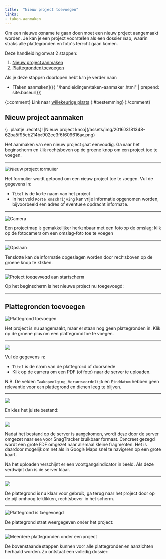 ```yaml
---
title:  "Nieuw project toevoegen"
links:
- taken-aanmaken
---
```


Om een nieuwe opname te gaan doen moet een nieuw project aangemaakt worden. Je kan je een project voorstellen als een dossier map, waarin straks alle plattegronden en foto's terecht gaan komen.

Deze handleiding omvat 2 stappen:

1. [Nieuw project aanmaken](#nieuw-project-aanmaken)
2. [Plattegronden toevoegen](#plattegronden-toevoegen)

Als je deze stappen doorlopen hebt kan je verder naar:

- [Taken aanmaken]({{ "/handleidingen/taken-aanmaken.html" | prepend: site.baseurl}})

{::comment}
Link naar [willekeurige plaats](#bestemming)
{:#bestemming}
{:/comment}

## Nieuw project aanmaken

<div class="paragraaf-met-plaatje">
{: .plaatje .rechts}
![Nieuw project knop](/assets/img/201603181348-62ba5f95eb214be902ee3f6f609616ac.png)

Het aanmaken van een nieuw project gaat eenvoudig. Ga naar het beginscherm en klik rechtsboven op de groene knop om een project toe te voegen.
</div>

---------------------------------------
![Nieuw project formulier](/assets/img/201602171455-240053e8998f27b0216b341c7488a8cb.png)

Het formulier wordt getoond om een nieuw project toe te voegen. Vul de gegevens in:

 - `Titel` is de korte naam van het project
 - In het veld `Korte omschrijving` kan vrije informatie opgenomen worden, bijvoorbeeld een adres of eventuele opdracht informatie.

---------------------------------------
![Camera](/assets/img/201602171430-f853801a5b178c88bbbfccaa31dd4156.png)

Een projectmap is gemakkelijker herkenbaar met een foto op de omslag; klik op de fotocamera om een omslag-foto toe te voegen

---------------------------------------
![Opslaan](/assets/img/201602171433-4fd8d58dcd7e455e47884c7cf2443e77.png)

Tenslotte kan de informatie opgeslagen worden door rechtsboven op de groene knop te klikken.

---------------------------------------
![Project toegevoegd aan startscherm](/assets/img/201602171452-c279fdd8d8fb4c80b69f3b4ff68fb4bc.png)

Op het beginscherm is het nieuwe project nu toegevoegd:


---------------------------------------

## Plattegronden toevoegen

![Plattegrond toevoegen](/assets/img/201602171435-48df2e55593c9f65b81126ac1cdcc2ec.png)

Het project is nu aangemaakt, maar er staan nog geen plattegronden in. Klik op de groene plus om een plattegrond toe te voegen.

---------------------------------------
![](/assets/img/201602171437-c76c2cee25dee2473b25dbfd3813657d.png)

Vul de gegevens in:

 - `Titel` is de naam van de plattegrond of doorsnede
 - Klik op de camera om een PDF (of foto) naar de server te uploaden.

N.B. De velden `Taakopvolging`, `Verantwoordelijk` en `Einddatum` hebben geen relevantie voor een plattegrond en dienen leeg te blijven.

---------------------------------------
![](/assets/img/201602171438-3f2e1c204ffd475c6f548dc101a51fde.png)

En kies het juiste bestand:

---------------------------------------
![](/assets/img/201602171509-4ffe4da0184f659fd54ca85ffb94b7d1.png)

Nadat het bestand op de server is aangekomen, wordt deze door de server omgezet naar een voor SnagTracker bruikbaar formaat. Concreet gezegd wordt een grote PDF omgezet naar allemaal kleine fragmenten. Het is daardoor mogelijk om net als in Google Maps snel te navigeren op een grote kaart.

Na het uploaden verschijnt er een voortgangsindicator in beeld. Als deze verdwijnt dan is de server klaar.

---------------------------------------
![](/assets/img/201602171446-8e63caa3c32077314812bfe07df562ee.png)

De plattegrond is nu klaar voor gebruik, ga terug naar het project door op de pijl omhoog te klikken, rechtsboven in het scherm.

---------------------------------------
![Plattegrond is toegevoegd](/assets/img/201602171459-7934e617d0c5a703a3b5bc05ce53ac20.png)

De plattegrond staat weergegeven onder het project:

---------------------------------------
![Meerdere plattegronden onder een project](/assets/img/201602171525-af1c07a64123cf567d941f0dcdd1b850.png)

De bovenstaande stappen kunnen voor alle plattegronden en aanzichten herhaald worden. Zo ontstaat een volledig dossier:


